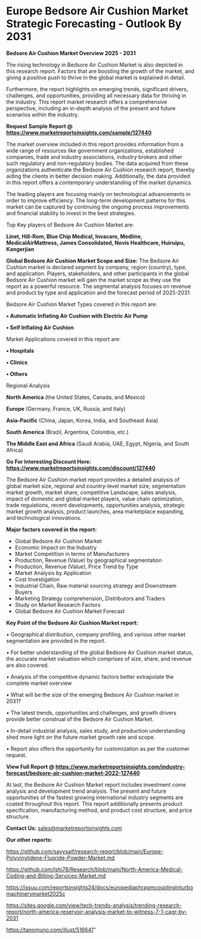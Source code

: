# Europe Bedsore Air Cushion Market Strategic Forecasting - Outlook By 2031

<Strong> Bedsore Air Cushion Market Overview 2025 - 2031</strong>

The rising technology in Bedsore Air Cushion Market is also depicted in this research report. Factors that are boosting the growth of the market, and giving a positive push to thrive in the global market is explained in detail.

Furthermore, the report highlights on emerging trends, significant drivers, challenges, and opportunities, providing all necessary data for thriving in the industry. This report market research offers a comprehensive perspective, including an in-depth analysis of the present and future scenarios within the industry.

<strong>Request Sample Report @ <a href=https://www.marketreportsinsights.com/sample/127440>https://www.marketreportsinsights.com/sample/127440</a></strong>

The market overview included in this report provides information from a wide range of resources like government organizations, established companies, trade and industry associations, industry brokers and other such regulatory and non-regulatory bodies. The data acquired from these organizations authenticate the Bedsore Air Cushion research report, thereby aiding the clients in better decision making. Additionally, the data provided in this report offers a contemporary understanding of the market dynamics.

The leading players are focusing mainly on technological advancements in order to improve efficiency. The long-term development patterns for this market can be captured by continuing the ongoing process improvements and financial stability to invest in the best strategies.

Top Key players of Bedsore Air Cushion Market are:

<strong>Linet, Hill-Rom, Blue Chip Medical, Invacare, Medline, MedicalAirMattress, James Consolidated, Novis Healthcare, Huiruipu, Kangerjian</strong>

<strong><b>Global Bedsore Air Cushion Market Scope and Size:</b></strong>
The Bedsore Air Cushion market is declared segment by company, region (country), type, and application. Players, stakeholders, and other participants in the global Bedsore Air Cushion market will gain the market scope as they use the report as a powerful resource. The segmental analysis focuses on revenue and product by type and application and the forecast period of 2025-2031.

Bedsore Air Cushion Market Types covered in this report are:

<strong>• Automatic Inflating Air Cushion with Electric Air Pump

• Self Inflating Air Cushion</strong>

Market Applications covered in this report are:

<strong>• Hospitals

• Clinics

• Others</strong> 

Regional Analysis

<strong>North America</strong> (the United States, Canada, and Mexico)

<strong>Europe</strong> (Germany, France, UK, Russia, and Italy)

<strong>Asia-Pacific</strong> (China, Japan, Korea, India, and Southeast Asia)

<strong>South America</strong> (Brazil, Argentina, Colombia, etc.)

<strong>The Middle East and Africa</strong> (Saudi Arabia, UAE, Egypt, Nigeria, and South Africa)

<strong>Go For Interesting Discount Here: <a href=https://www.marketreportsinsights.com/discount/127440>https://www.marketreportsinsights.com/discount/127440</a></strong>

The Bedsore Air Cushion market report provides a detailed analysis of global market size, regional and country-level market size, segmentation market growth, market share, competitive Landscape, sales analysis, impact of domestic and global market players, value chain optimization, trade regulations, recent developments, opportunities analysis, strategic market growth analysis, product launches, area marketplace expanding, and technological innovations.

<strong><b>Major factors covered in the report:</b></strong>
<ul>
  <li>Global Bedsore Air Cushion Market </li>
  <li>Economic Impact on the Industry</li>
  <li>Market Competition in terms of Manufacturers</li>
  <li>Production, Revenue (Value) by geographical segmentation</li>
  <li>Production, Revenue (Value), Price Trend by Type</li>
  <li>Market Analysis by Application</li>
  <li>Cost Investigation</li>
  <li>Industrial Chain, Raw material sourcing strategy and Downstream Buyers</li>
  <li>Marketing Strategy comprehension, Distributors and Traders</li>
  <li>Study on Market Research Factors</li>
  <li>Global Bedsore Air Cushion Market Forecast</li>
</ul>

<strong><b>Key Point of the Bedsore Air Cushion Market report:</b></strong>

• Geographical distribution, company profiling, and various other market segmentation are provided in the report.

• For better understanding of the global Bedsore Air Cushion market status, the accurate market valuation which comprises of size, share, and revenue are also covered.

• Analysis of the competitive dynamic factors better extrapolate the complete market overview

• What will be the size of the emerging Bedsore Air Cushion market in 2031?

• The latest trends, opportunities and challenges, and growth drivers provide better construal of the Bedsore Air Cushion Market.

• In-detail industrial analysis, sales study, and production understanding shed more light on the future market growth rate and scope.

• Report also offers the opportunity for customization as per the customer request.

<strong><b>View Full Report @ <a href=https://www.marketreportsinsights.com/industry-forecast/bedsore-air-cushion-market-2022-127440>https://www.marketreportsinsights.com/industry-forecast/bedsore-air-cushion-market-2022-127440</a></b></strong>


At last, the Bedsore Air Cushion Market report includes investment come analysis and development trend analysis. The present and future opportunities of the fastest growing international industry segments are coated throughout this report. This report additionally presents product specification, manufacturing method, and product cost structure, and price structure.

<strong>Contact Us:</strong>
sales@marketreportsinsights.com

<strong>Our other reports:</strong>

<a href=https://github.com/sayysaif/research-report/blob/main/Europe-Polyvinylidene-Fluoride-Powder-Market.md>https://github.com/sayysaif/research-report/blob/main/Europe-Polyvinylidene-Fluoride-Powder-Market.md</a>

<a href=https://github.com/Ishi78/Research/blob/main/North-America-Medical-Coding-and-Billing-Services-Market.md>https://github.com/Ishi78/Research/blob/main/North-America-Medical-Coding-and-Billing-Services-Market.md</a>

<a href=https://issuu.com/reportsinsights24/docs/europediaphragmcouplinginturbomachinerymarket2025c>https://issuu.com/reportsinsights24/docs/europediaphragmcouplinginturbomachinerymarket2025c</a>

<a href=https://sites.google.com/view/tech-trends-analysis/trending-research-report/north-america-reservoir-analysis-market-to-witness-7-1-cagr-by-2031>https://sites.google.com/view/tech-trends-analysis/trending-research-report/north-america-reservoir-analysis-market-to-witness-7-1-cagr-by-2031</a>

<a href=https://tanomuno.com/illust/516641>https://tanomuno.com/illust/516641</a>"
